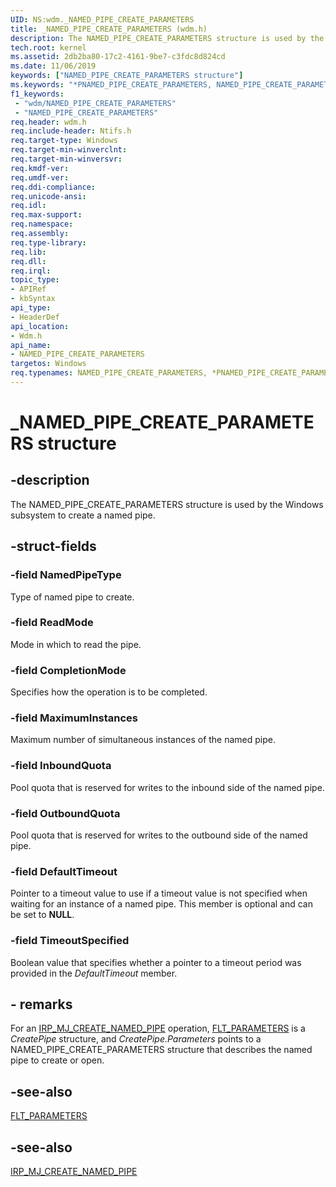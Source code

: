 ```yaml
---
UID: NS:wdm._NAMED_PIPE_CREATE_PARAMETERS
title: _NAMED_PIPE_CREATE_PARAMETERS (wdm.h)
description: The NAMED_PIPE_CREATE_PARAMETERS structure is used by the Windows subsystem to create a named pipe.
tech.root: kernel
ms.assetid: 2db2ba80-17c2-4161-9be7-c3fdc8d824cd
ms.date: 11/06/2019
keywords: ["NAMED_PIPE_CREATE_PARAMETERS structure"]
ms.keywords: "*PNAMED_PIPE_CREATE_PARAMETERS, NAMED_PIPE_CREATE_PARAMETERS, NAMED_PIPE_CREATE_PARAMETERS structure"
f1_keywords:
 - "wdm/NAMED_PIPE_CREATE_PARAMETERS"
 - "NAMED_PIPE_CREATE_PARAMETERS"
req.header: wdm.h
req.include-header: Ntifs.h
req.target-type: Windows
req.target-min-winverclnt: 
req.target-min-winversvr: 
req.kmdf-ver: 
req.umdf-ver: 
req.ddi-compliance: 
req.unicode-ansi: 
req.idl: 
req.max-support: 
req.namespace: 
req.assembly: 
req.type-library: 
req.lib: 
req.dll: 
req.irql: 
topic_type:
- APIRef
- kbSyntax
api_type:
- HeaderDef
api_location:
- Wdm.h
api_name:
- NAMED_PIPE_CREATE_PARAMETERS
targetos: Windows
req.typenames: NAMED_PIPE_CREATE_PARAMETERS, *PNAMED_PIPE_CREATE_PARAMETERS
---
```


# _NAMED_PIPE_CREATE_PARAMETERS structure

## -description

 The NAMED_PIPE_CREATE_PARAMETERS structure is used by the Windows subsystem to create a named pipe.

## -struct-fields

### -field NamedPipeType

Type of named pipe to create.

### -field ReadMode

Mode in which to read the pipe.

### -field CompletionMode

Specifies how the operation is to be completed.

### -field MaximumInstances

Maximum number of simultaneous instances of the named pipe.

### -field InboundQuota

Pool quota that is reserved for writes to the inbound side of the named pipe.

### -field OutboundQuota

Pool quota that is reserved for writes to the outbound side of the named pipe.

### -field DefaultTimeout

Pointer to a timeout value to use if a timeout value is not specified when waiting for an instance of a named pipe. This member is optional and can be set to **NULL**.

### -field TimeoutSpecified

Boolean value that specifies whether a pointer to a timeout period was provided in the *DefaultTimeout* member.

## - remarks

For an [IRP_MJ_CREATE_NAMED_PIPE](https://docs.microsoft.com/windows-hardware/drivers/ifs/irp-mj-create-named-pipe) operation, [FLT_PARAMETERS](https://docs.microsoft.com/windows-hardware/drivers/ddi/fltkernel/ns-fltkernel-_flt_parameters) is a *CreatePipe* structure, and *CreatePipe.Parameters* points to a NAMED_PIPE_CREATE_PARAMETERS structure that describes the named pipe to create or open.

## -see-also

[FLT_PARAMETERS](https://docs.microsoft.com/windows-hardware/drivers/ddi/fltkernel/ns-fltkernel-_flt_parameters)
## -see-also

[IRP_MJ_CREATE_NAMED_PIPE](https://docs.microsoft.com/windows-hardware/drivers/ifs/irp-mj-create-named-pipe)
